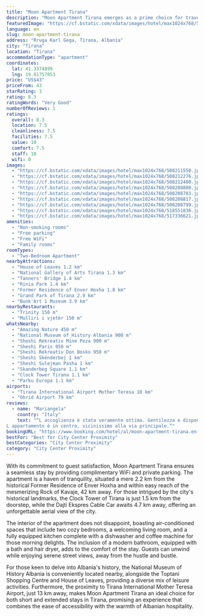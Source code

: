 ```yaml
---
title: "Moon Apartment Tirana"
description: "Moon Apartment Tirana emerges as a prime choice for travelers seeking the perfect blend of comfort and convenience in Albania's vibrant capital."
featuredImage: "https://cf.bstatic.com/xdata/images/hotel/max1024x768/508211550.jpg?k=66713f40d19ef5d8633413a5edab8e5acf6f89776366467206cadfbcf5cf4c4e&o=&hp=1"
language: en
slug: moon-apartment-tirana
address: "Rruga Karl Gega, Tirana, Albania"
city: "Tirana"
location: "Tirana"
accommodationType: "apartment"
coordinates:
  lat: 41.3374899
  lng: 19.81757853
price: "US$43"
priceFrom: 43
starRating: 3
rating: 8.3
ratingWords: "Very Good"
numberOfReviews: 1
ratings:
  overall: 8.3
  location: 7.5
  cleanliness: 7.5
  facilities: 7.5
  value: 10
  comfort: 7.5
  staff: 10
  wifi: 0
images:
  - "https://cf.bstatic.com/xdata/images/hotel/max1024x768/508211550.jpg?k=66713f40d19ef5d8633413a5edab8e5acf6f89776366467206cadfbcf5cf4c4e&o=&hp=1"
  - "https://cf.bstatic.com/xdata/images/hotel/max1024x768/508212276.jpg?k=22e973e433ea3e0844293e24ff0e64fe57e318afd4480f2d8a24a4dac45bb4f2&o=&hp=1"
  - "https://cf.bstatic.com/xdata/images/hotel/max1024x768/508212400.jpg?k=2fbaac24fd6282a30a7b7a798d6352e8ea8028a0c966616ca719a7b6e6235d09&o=&hp=1"
  - "https://cf.bstatic.com/xdata/images/hotel/max1024x768/508208800.jpg?k=37c669c68fdb62b6943770aa4e833b2e93faa9251380160f762216b1a351b552&o=&hp=1"
  - "https://cf.bstatic.com/xdata/images/hotel/max1024x768/508208783.jpg?k=4e4a50f601eaffdb50f6d669c870536dd43b031f29c4e6daa1064871eb58fe0e&o=&hp=1"
  - "https://cf.bstatic.com/xdata/images/hotel/max1024x768/508208817.jpg?k=e47bbdb15299d34ff7dd556769e1c4f279d6701e0c2954406018f48a8c083c93&o=&hp=1"
  - "https://cf.bstatic.com/xdata/images/hotel/max1024x768/508208799.jpg?k=a7ac4250d9fd7a86b64f9a875f93606bf568445b31616d9102b43909ae4cbdbb&o=&hp=1"
  - "https://cf.bstatic.com/xdata/images/hotel/max1024x768/518551836.jpg?k=f4724ae104b77a422e8ec78ad2e3c85049cc6b02d2e50d4d2c7e266cf05f81c6&o=&hp=1"
  - "https://cf.bstatic.com/xdata/images/hotel/max1024x768/517336621.jpg?k=0a36df64853f5dae33fde44b1ffe282d777512a56a868f0930ed126f5a873475&o=&hp=1"
amenities:
  - "Non-smoking rooms"
  - "Free parking"
  - "Free WiFi"
  - "Family rooms"
roomTypes:
  - "Two-Bedroom Apartment"
nearbyAttractions:
  - "House of Leaves 1.2 km"
  - "National Gallery of Arts Tirana 1.3 km"
  - "Tanners' Bridge 1.4 km"
  - "Rinia Park 1.4 km"
  - "Former Residence of Enver Hoxha 1.8 km"
  - "Grand Park of Tirana 2.9 km"
  - "Bunk'Art 1 Museum 3.9 km"
nearbyRestaurants:
  - "Trinity 150 m"
  - "Mulliri i vjetër 150 m"
whatsNearby:
  - "Amazing Nature 450 m"
  - "National Museum of History Albania 900 m"
  - "Sheshi Rekreativ Mine Peza 900 m"
  - "Sheshi Paris 950 m"
  - "Sheshi Rekreativ Don Bosko 950 m"
  - "Sheshi Skënderbej 1 km"
  - "Sheshi Sulejman Pasha 1 km"
  - "Skanderbeg Square 1.1 km"
  - "Clock Tower Tirana 1.1 km"
  - "Parku Europa 1.1 km"
airports:
  - "Tirana International Airport Mother Teresa 10 km"
  - "Ohrid Airport 79 km"
reviews:
  - name: "Mariangela"
    country: "Italy"
    text: "“L accoglienza è stata veramente ottima. Gentilezza e disponibilità del proprietario che ha accolto la nostra esigenza di rete wifi, risolvendo subito il problema.
L appartamento è in centro, vicinissimo alla via principale.”"
bookingURL: "https://www.booking.com/hotel/al/moon-apartment-tirana.en-gb.html?aid=8035640"
bestFor: "Best for City Center Proximity"
bestCategories: "City Center Proximity"
category: "City Center Proximity"
---
```


With its commitment to guest satisfaction, Moon Apartment Tirana ensures a seamless stay by providing complimentary WiFi and private parking. The apartment is a haven of tranquility, situated a mere 2.2 km from the historical Former Residence of Enver Hoxha and within easy reach of the mesmerizing Rock of Kavaje, 42 km away. For those intrigued by the city's historical landmarks, the Clock Tower of Tirana is just 1.5 km from the doorstep, while the Dajti Ekspres Cable Car awaits 4.7 km away, offering an unforgettable aerial view of the city.

The interior of the apartment does not disappoint, boasting air-conditioned spaces that include two cozy bedrooms, a welcoming living room, and a fully equipped kitchen complete with a dishwasher and coffee machine for those morning delights. The inclusion of a modern bathroom, equipped with a bath and hair dryer, adds to the comfort of the stay. Guests can unwind while enjoying serene street views, away from the hustle and bustle.

For those keen to delve into Albania's history, the National Museum of History Albania is conveniently located nearby, alongside the Toptani Shopping Centre and House of Leaves, providing a diverse mix of leisure activities. Furthermore, the proximity to Tirana International Mother Teresa Airport, just 13 km away, makes Moon Apartment Tirana an ideal choice for both short and extended stays in Tirana, promising an experience that combines the ease of accessibility with the warmth of Albanian hospitality.
